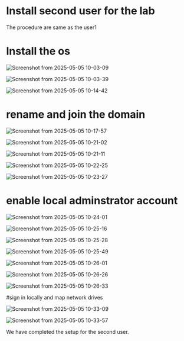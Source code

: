 # Install second user for the lab
The procedure are same as the user1

# Install the os

![Screenshot from 2025-05-05 10-03-09](https://github.com/user-attachments/assets/4053778e-b9a9-4b77-bc08-e16bc78244e7)

![Screenshot from 2025-05-05 10-03-39](https://github.com/user-attachments/assets/753dcdfc-dd8a-4e1a-8682-ebd53b146897)

![Screenshot from 2025-05-05 10-14-42](https://github.com/user-attachments/assets/e86f1173-9247-4e62-95f5-ba18bad08525)

# rename and join the domain

![Screenshot from 2025-05-05 10-17-57](https://github.com/user-attachments/assets/5f0db690-4519-475d-afe3-575157d09b03)

![Screenshot from 2025-05-05 10-21-02](https://github.com/user-attachments/assets/d1c83d50-1468-42dd-af54-1be5ca28d998)

![Screenshot from 2025-05-05 10-21-11](https://github.com/user-attachments/assets/a7f55c0a-d258-46ed-9218-456e3fe7a2d9)

![Screenshot from 2025-05-05 10-22-25](https://github.com/user-attachments/assets/4a27cab5-b5c7-4c1f-8fe8-81f27990c26e)

![Screenshot from 2025-05-05 10-23-27](https://github.com/user-attachments/assets/690b8c1d-651e-4ee3-bf34-2cecc882e43c)

# enable local adminstrator account

![Screenshot from 2025-05-05 10-24-01](https://github.com/user-attachments/assets/8166ae9d-c2eb-4ef0-9a9c-73e1185ea49e)

![Screenshot from 2025-05-05 10-25-16](https://github.com/user-attachments/assets/fcaf781f-ddd4-4332-925e-9303986ba98d)

![Screenshot from 2025-05-05 10-25-28](https://github.com/user-attachments/assets/384514e6-f4aa-453a-9d1d-f8d618af83b7)

![Screenshot from 2025-05-05 10-25-49](https://github.com/user-attachments/assets/28c29a02-c7bd-48d1-aef2-23604202afb0)

![Screenshot from 2025-05-05 10-26-01](https://github.com/user-attachments/assets/f8db6f5c-cace-4583-b0e8-18f7108725fe)

![Screenshot from 2025-05-05 10-26-26](https://github.com/user-attachments/assets/7c133571-51f8-4f92-b429-084fa9621211)

![Screenshot from 2025-05-05 10-26-33](https://github.com/user-attachments/assets/ef6e4a2f-9db0-4730-b37c-d30714022668)

#sign in locally and map network drives

![Screenshot from 2025-05-05 10-33-09](https://github.com/user-attachments/assets/86dab18b-71df-42e1-88e0-2a70cf73cd3c)

![Screenshot from 2025-05-05 10-33-57](https://github.com/user-attachments/assets/cb74aa58-4310-4b3d-873e-3edbbe7b5374)

We have completed the setup for the second user.

